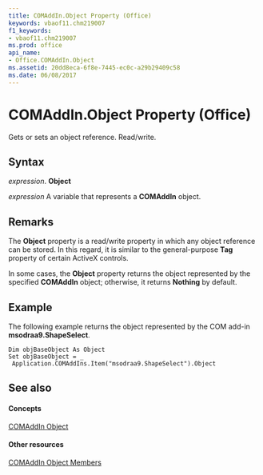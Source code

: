 ```yaml
---
title: COMAddIn.Object Property (Office)
keywords: vbaof11.chm219007
f1_keywords:
- vbaof11.chm219007
ms.prod: office
api_name:
- Office.COMAddIn.Object
ms.assetid: 20dd8eca-6f8e-7445-ec0c-a29b29409c58
ms.date: 06/08/2017
---
```



# COMAddIn.Object Property (Office)

Gets or sets an object reference. Read/write.


## Syntax

 _expression_. **Object**

 _expression_ A variable that represents a **COMAddIn** object.


## Remarks

The **Object** property is a read/write property in which any object reference can be stored. In this regard, it is similar to the general-purpose **Tag** property of certain ActiveX controls.

In some cases, the **Object** property returns the object represented by the specified **COMAddIn** object; otherwise, it returns **Nothing** by default.


## Example

The following example returns the object represented by the COM add-in **msodraa9.ShapeSelect**.


```
Dim objBaseObject As Object 
Set objBaseObject = _ 
 Application.COMAddIns.Item("msodraa9.ShapeSelect").Object
```


## See also


#### Concepts


[COMAddIn Object](comaddin-object-office.md)
#### Other resources


[COMAddIn Object Members](comaddin-members-office.md)

